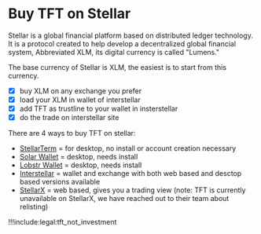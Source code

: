 # Buy TFT on Stellar

Stellar is a global financial platform based on distributed ledger technology. It is a protocol created to help develop a decentralized global financial system, Abbreviated XLM, its digital currency is called "Lumens."

The base currency of Stellar is XLM, the easiest is to start from this currency.

- [X] buy XLM on any exchange you prefer
- [X] load your XLM in wallet of interstellar
- [X] add TFT as trustline to your wallet in insterstellar
- [X] do the trade on interstellar site

There are 4 ways to buy TFT on stellar:

- [StellarTerm](https://stellarterm.com/) = for desktop, no install or account creation necessary
- [Solar Wallet](solar_wallet) = desktop, needs install
- [Lobstr Wallet](lobstr_wallet) = desktop, needs install
- [Interstellar](tft_interstellar) = wallet and exchange with both web based and desctop based versions available
- [StellarX](tft_stellarx) = web based, gives you a trading view (note: TFT is currently unavailable on StellarX, we have reached out to their team about relisting)

!!!include:legal:tft_not_investment 